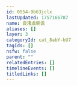 ```yaml
---
id: 0554-9b63jclx
lastUpdated: 1757166787
name: 良渚虞朝说
aliases: []
layer: 3
categoryId: cat_8abY-bU7
tagIds: []
nsfw: false
parent: ""
relatedEntries: []
timelineEvents: []
titledLinks: []
---
```


